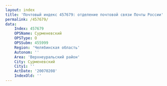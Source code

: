 ```yaml
---
layout: index
title: 'Почтовый индекс 457679: отделение почтовой связи Почты России'
permalink: /457679/
data:
    Index: 457679
    OPSName: Сурменевский
    OPSType: О
    OPSSubm: 455999
    Region: 'Челябинская область'
    Autonom: ''
    Area: 'Верхнеуральский район'
    City: Сурменевский
    City1: ''
    ActDate: '20070208'
    IndexOld: ''
---
```


